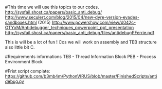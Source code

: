 #This time we will use this topics to our codes.
        http://sysfail.shost.ca/papers/basic_anti_debug/ 
        http://www.seculert.com/blog/2015/04/new-dyre-version-evades-sandboxes.html (2015)
        http://www.powershow.com/view/d042c-OTYxM/Antidebugger_techniques_powerpoint_ppt_presentation
        http://sysfail.shost.ca/papers/basic_anti_debug/files/antidebugPFerrie.pdf
  

This is will be a lot of fun ! Cos we will work on assembly and TEB structure also little bit C.        

#Requirements informations
      TEB - Thread Information Block
      PEB - Process Environment Block

#Frist script complate:
                https://github.com/b3mb4m/PythonVIRUS/blob/master/FinishedScripts/antidebug.py

